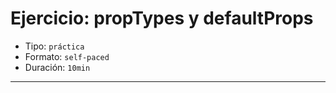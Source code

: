 # Ejercicio: propTypes y defaultProps

* Tipo: `práctica`
* Formato: `self-paced`
* Duración: `10min`

***

